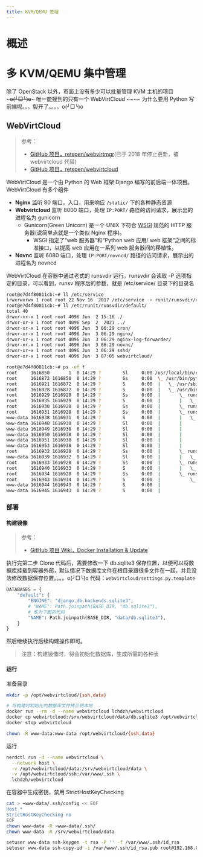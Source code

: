 ```yaml
---
title: KVM/QEMU 管理
---
```


# 概述

# 多 KVM/QEMU 集中管理

除了 OpenStack 以外，市面上没有多少可以批量管理 KVM 主机的项目~~~o(╯□╰)o~~~ 唯一能搜到的只有一个 WebVirtCloud ~~~~
为什么要用 Python 写前端呢。。。裂开了。。。。o(╯□╰)o

## WebVirtCloud

> 参考：
> - [GitHub 项目，retspen/webvirtmgr](https://github.com/retspen/webvirtmgr)(已于 2018 年停止更新，被 webvirtcloud 代替)
> - [GitHub 项目，retspen/webvirtcloud](https://github.com/retspen/webvirtcloud)

WebVirtCloud 是一个由 Python 的 Web 框架 Django 编写的前后端一体项目。
WebVirtCloud 有多个组件

- **Nginx** 监听 80 端口，入口，用来响应 `/static/` 下的各种静态资源
- **Webvirtcloud** 监听 8000 端口，处理 `IP:PORT/` 路径的访问请求，展示出的进程名为 gunicorn
  - Gunicorn(Green Unicorn) 是一个 UNIX 下符合 [WSGI](https://en.wikipedia.org/wiki/Web_Server_Gateway_Interface) 规范的 HTTP 服务器(说简单点就是一个类似 Nginx 程序)。
    - WSGI 指定了“web 服务器”和“Python web 应用/ web 框架”之间的标准接口，以提高 web 应用在一系列 web 服务器间的移植性。
- **Novnc** 监听 6080 端口，处理 `IP:PORT/novncd/` 路径的访问请求，展示出的进程名为 novncd

WebVirtCloud 在容器中通过老式的 runsvdir 运行，runsvdir 会读取 -P 选项指定的目录，可以看到，runsv 程序后的参数，就是 /etc/service/ 目录下的目录名

```bash
root@e7d4f80811cb:~# ll /etc/service
lrwxrwxrwx 1 root root 22 Nov 16  2017 /etc/service -> runit/runsvdir/default/
root@e7d4f80811cb:~# ll /etc/runit/runsvdir/default/
total 40
drwxr-xr-x 1 root root 4096 Jun  2 15:16 ./
drwxr-xr-x 1 root root 4096 Sep  2  2021 ../
drwxr-xr-x 1 root root 4096 Jun  3 06:29 cron/
drwxr-xr-x 1 root root 4096 Jun  3 06:29 nginx/
drwxr-xr-x 1 root root 4096 Jun  3 06:29 nginx-log-forwarder/
drwxr-xr-x 1 root root 4096 Jun  3 06:29 novnc/
drwxr-xr-x 1 root root 4096 Jun  3 06:29 sshd/
drwxr-xr-x 1 root root 4096 Jun  3 07:05 webvirtcloud/

root@e7d4f80811cb:~# ps -ef f
root     1616850       1  0 14:29 ?        Sl     0:00 /usr/local/bin/containerd-shim-runc-v2 -namespace moby -id e7d4f80811cb5aaeec2cbc132a5995dac13ae4c25d21528d421d9d5c1481b36f -address /run/containerd/containerd.sock
root     1616872 1616850  0 14:29 ?        Ss     0:00  \_ /usr/bin/python3 -u /sbin/my_init
root     1616921 1616872  0 14:29 ?        S      0:00  |   \_ /usr/sbin/syslog-ng --pidfile /var/run/syslog-ng.pid -F --no-caps
root     1616928 1616872  0 14:29 ?        S      0:00  |   \_ /usr/bin/runsvdir -P /etc/service
root     1616929 1616928  0 14:29 ?        Ss     0:00  |       \_ runsv cron
root     1616935 1616929  0 14:29 ?        S      0:00  |       |   \_ /usr/sbin/cron -f
root     1616930 1616928  0 14:29 ?        Ss     0:00  |       \_ runsv sshd
root     1616931 1616928  0 14:29 ?        Ss     0:00  |       \_ runsv webvirtcloud
www-data 1616938 1616931  0 14:29 ?        S      0:00  |       |   \_ /srv/webvirtcloud/venv/bin/python3 /srv/webvirtcloud/venv/bin/gunicorn webvirtcloud.wsgi:application -c /srv/webvirtcloud/gunicorn.conf.py
www-data 1616948 1616938  0 14:29 ?        Sl     0:00  |       |       \_ /srv/webvirtcloud/venv/bin/python3 /srv/webvirtcloud/venv/bin/gunicorn webvirtcloud.wsgi:application -c /srv/webvirtcloud/gunicorn.conf.py
www-data 1616949 1616938  0 14:29 ?        Sl     0:00  |       |       \_ /srv/webvirtcloud/venv/bin/python3 /srv/webvirtcloud/venv/bin/gunicorn webvirtcloud.wsgi:application -c /srv/webvirtcloud/gunicorn.conf.py
www-data 1616950 1616938  0 14:29 ?        Sl     0:00  |       |       \_ /srv/webvirtcloud/venv/bin/python3 /srv/webvirtcloud/venv/bin/gunicorn webvirtcloud.wsgi:application -c /srv/webvirtcloud/gunicorn.conf.py
www-data 1616951 1616938  0 14:29 ?        Sl     0:00  |       |       \_ /srv/webvirtcloud/venv/bin/python3 /srv/webvirtcloud/venv/bin/gunicorn webvirtcloud.wsgi:application -c /srv/webvirtcloud/gunicorn.conf.py
www-data 1616953 1616938  0 14:29 ?        Sl     0:00  |       |       \_ /srv/webvirtcloud/venv/bin/python3 /srv/webvirtcloud/venv/bin/gunicorn webvirtcloud.wsgi:application -c /srv/webvirtcloud/gunicorn.conf.py
root     1616932 1616928  0 14:29 ?        Ss     0:00  |       \_ runsv novnc
www-data 1616939 1616932  0 14:29 ?        Sl     0:00  |       |   \_ /srv/webvirtcloud/venv/bin/python3 /srv/webvirtcloud/console/novncd
root     1616933 1616928  0 14:29 ?        Ss     0:00  |       \_ runsv nginx-log-forwarder
root     1616940 1616933  0 14:29 ?        S      0:00  |       |   \_ tail -F /var/log/nginx/error.log
root     1616934 1616928  0 14:29 ?        Ss     0:00  |       \_ runsv nginx
root     1616943 1616934  0 14:29 ?        S      0:00  |           \_ nginx: master process /usr/sbin/nginx
www-data 1616944 1616943  0 14:29 ?        S      0:00  |               \_ nginx: worker process
www-data 1616945 1616943  0 14:29 ?        S      0:00  |               \_ nginx: worker process
```

### 部署

#### 构建镜像

> 参考：
> - [GitHub 项目 Wiki，Docker Installation & Update](https://github.com/retspen/webvirtcloud/wiki/Docker-Installation-&-Update)

执行完第二步 Clone 代码后，需要修改一下 db.sqlite3 保存位置，以便可以将数据库挂载到容器外部，默认情况下数据库文件在根目录跟很多文件在一起，并且没法修改数据保存位置。。。。o(╯□╰)o
代码：`webvirtcloud/settings.py.template`

```python
DATABASES = {
    "default": {
        "ENGINE": "django.db.backends.sqlite3",
        # "NAME": Path.joinpath(BASE_DIR, "db.sqlite3"),
        # 改为下面的代码
        "NAME": Path.joinpath(BASE_DIR, "data/db.sqlite3"),
    }
}
```

然后继续执行后续构建操作即可。

> 注意：构建镜像时，将会初始化数据库，生成所需的各种表

#### 运行

准备目录

```bash
mkdir -p /opt/webvirtcloud/{ssh,data}

# 将构建时初始化的数据库文件拷贝到本地
docker run --rm -d --name webvirtcloud lchdzh/webvirtcloud
docker cp webvirtcloud:/srv/webvirtcloud/data/db.sqlite3 /opt/webvirtcloud/data/
docker stop webvirtcloud

chown -R www-data:www-data /opt/webvirtcloud/{ssh,data}
```

运行

```bash
nerdctl run -d --name webvirtcloud \
  --network host \
  -v /opt/webvirtcloud/data:/srv/webvirtcloud/data \
  -v /opt/webvirtcloud/ssh:/var/www/.ssh \
  lchdzh/webvirtcloud
```

在容器中生成密钥，禁用 StrictHostKeyChecking

```bash
cat > ~www-data/.ssh/config << EOF
Host *
StrictHostKeyChecking no
EOF
chown www-data -R ~www-data/.ssh/
chown www-data -R /srv/webvirtcloud/data

setuser www-data ssh-keygen -t rsa -P '' -f /var/www/.ssh/id_rsa
setuser www-data ssh-copy-id -i /var/www/.ssh/id_rsa.pub root@192.168.0.10
```
